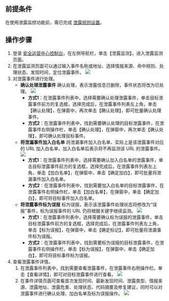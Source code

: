 ## 前提条件
在使用泄露监控功能前，需已完成 [泄露规则设置](https://cloud.tencent.com/document/product/664/41831)。
## 操作步骤
1. 登录 [安全运营中心控制台](https://console.cloud.tencent.com/ssav2/monitor)，在左侧导航栏，单击【泄露监测】，进入泄露监测页面。
2. 在泄露监测页面可以通过输入事件名称或地址、选择情报来源、命中规则、处理状态、发现时间，定位泄露事件。
![](https://main.qcloudimg.com/raw/0c37441b4261a39f6602ab191cfaedf7.png)
3. 对泄露事件进行处理。
	- **确认处理泄露事件**
	确认处理，表示泄露信息已删除，事件状态将改为已处理。
	![](https://main.qcloudimg.com/raw/9e09c5a5faa245d70dc8e6d0dd97c34e.png)
		- **方式1**：在泄露事件列表中，选择需要确认处理泄露事件，单击目标泄露事件前方的复选框，选择完成后，在泄露事件列表左上角，单击【确认处理】，在弹窗中，再次单击【确认处理】，即可批量确认处理事件。
		- 	**方式2**：在泄露事件列表中，找到需要确认处理的目标泄露事件，在泄露事件右侧操作栏，单击【确认处理】，在弹窗中，再次单击【确认处理】，即可确认处理目标事件。
	- **将泄漏事件加入白名单**
	将泄漏事件加入白名单，实际上是该泄露事件对应的 URL 加入白名单，加入白名单后表示将不再监测该 URL 的泄露事件。
	![](https://main.qcloudimg.com/raw/731321859722c1639e2d9c9210a62787.png)
		- **方式1**：在泄露事件列表中，选择需要确认加入白名单的泄露事件，单击目标泄露事件前方的复选框，选择完成后，在泄露事件列表左上角，单击【加白名单】，在弹窗中，单击【确定加白】，即可批量将泄漏事件加入白名单。
		- 	**方式2**：在泄露事件列表中，找到需要加入白名单的目标泄露事件，在泄露事件右侧操作栏，单击【加白名单】，在弹窗中，单击【确定加白】，即可将目标事件加入白名单。
	- **将泄露事件标为误报**
	标为误报，表示该泄露事件处理状态将修改为“误报”事件，标为误报事件的 URL 仍将根据关键字继续监测。
	![](https://main.qcloudimg.com/raw/c21ab7c3179dad59b967906e24af74d7.png)
		- **方式1**：在泄露事件列表中，选择需要确认标为误报的泄露事件，单击目标泄露事件前方的复选框，选择完成后，在泄露事件列表左上角，单击【标为误报】，在弹窗中，单击【确定标记】，即可批量将泄漏事件标为误报。
		- 	**方式2**：在泄露事件列表中，找到需要标为误报的目标泄露事件，在泄露事件右侧操作栏，单击【标为误报】，在弹窗中，单击【确定加白】，即可将目标事件标为误报。
4. 查看泄露事件详情。
	1. 在泄露事件列表中，找到需要查看泄露事件，在泄露事件右侧操作栏，单击【查看详情】，即可对目标泄露事件进行查看。
	![](https://main.qcloudimg.com/raw/a1d38f2f875447623b27fe0477d53e4c.png)
	2. 在事件详情页面可查看首次发现时间、最新发现时间、泄露类型、情报来源、泄露地址、泄露危害、处理状态、代码摘要及修复建议，同时可以对泄露事件进行确认处理、加白名单及标为误报操作。
	![](https://main.qcloudimg.com/raw/7d12c3ece9b4e94b4e0d507c501ef0be.png)
